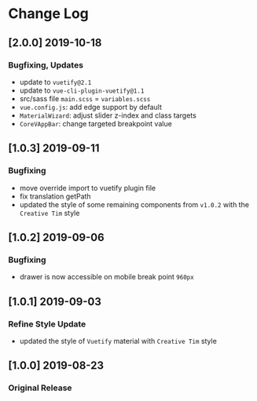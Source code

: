 # Change Log

## [2.0.0] 2019-10-18
### Bugfixing, Updates
- update to `vuetify@2.1`
- update to `vue-cli-plugin-vuetify@1.1`
- src/sass file `main.scss` = `variables.scss`
- `vue.config.js`: add edge support by default
- `MaterialWizard`: adjust slider z-index and class targets
- `CoreVAppBar`: change targeted breakpoint value

## [1.0.3] 2019-09-11
### Bugfixing
- move override import to vuetify plugin file
- fix translation getPath
- updated the style of some remaining components from `v1.0.2` with the `Creative Tim` style

## [1.0.2] 2019-09-06
### Bugfixing
- drawer is now accessible on mobile break point `960px`

## [1.0.1] 2019-09-03
### Refine Style Update
- updated the style of `Vuetify` material with `Creative Tim` style

## [1.0.0] 2019-08-23
### Original Release
